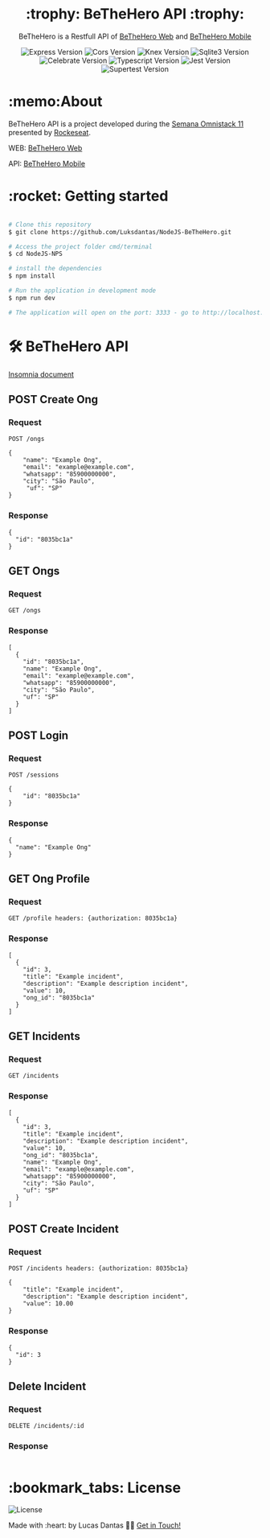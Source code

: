 

    
<h1 align="center">
:trophy: BeTheHero API :trophy:
</h1>

<p align="center">BeTheHero is a Restfull API of <a href="https://github.com/Luksdantas/ReactJS-BeTheHero">BeTheHero Web</a> and <a href="https://github.com/Luksdantas/ReactNative-BeTheHero">BeTheHero Mobile</a> </p>


<p align="center">
 <img  src="https://img.shields.io/github/package-json/dependency-version/LuksDantas/NodeJS-BeTheHero/express" alt="Express Version">
 <img  src="https://img.shields.io/github/package-json/dependency-version/LuksDantas/NodeJS-BeTheHero/cors" alt="Cors Version">
 <img  src="https://img.shields.io/github/package-json/dependency-version/LuksDantas/NodeJS-BeTheHero/knex" alt="Knex Version">
 <img  src="https://img.shields.io/github/package-json/dependency-version/Luksdantas/NodeJS-BeTheHero/sqlite3" alt="Sqlite3 Version">
 <img  src="https://img.shields.io/github/package-json/dependency-version/Luksdantas/NodeJS-BeTheHero/celebrate" alt="Celebrate Version">
 <img  src="https://img.shields.io/github/package-json/dependency-version/LuksDantas/NodeJS-BeTheHero/dev/typescript" alt="Typescript Version">
  <img  src="https://img.shields.io/github/package-json/dependency-version/LuksDantas/NodeJS-BeTheHero/dev/jest" alt="Jest Version">
   <img  src="https://img.shields.io/github/package-json/dependency-version/LuksDantas/NodeJS-BeTheHero/dev/supertest" alt="Supertest Version">
</p>

<h1>:memo:About</h1>
<p>BeTheHero API is a project developed during the <a href="https://rocketseat.com.br/">Semana Omnistack 11</a> presented by <a href="https://www.linkedin.com/school/rocketseat/">Rockeseat</a>.</p>
<p>WEB: <a href="https://github.com/Luksdantas/ReactJS-BeTheHero">BeTheHero Web</a></p>
<p>API: <a href="https://github.com/Luksdantas/ReactNative-BeTheHero">BeTheHero Mobile</a></p>

<h1>:rocket: Getting started</h1>

```bash

# Clone this repository
$ git clone https://github.com/Luksdantas/NodeJS-BeTheHero.git

# Access the project folder cmd/terminal
$ cd NodeJS-NPS

# install the dependencies
$ npm install

# Run the application in development mode
$ npm run dev

# The application will open on the port: 3333 - go to http://localhost:3333

```

<h1>🛠 BeTheHero API</h1>
<a href="https://github.com/Luksdantas/NodeJS-BeTheHero/blob/main/Insomnia_2021-03-13.json">Insomnia document</a>

<h2>POST Create Ong</h2>
<h3>Request</h3>

`POST /ongs`

```
{
	"name": "Example Ong",
	"email": "example@example.com",
	"whatsapp": "85900000000",
	"city": "São Paulo",
	 "uf": "SP"
}
```

<h3>Response</h3>

```
{
  "id": "8035bc1a"
}
```

<h2>GET Ongs</h2>
<h3>Request</h3>

`GET /ongs`

<h3>Response</h3>

```
[
  {
    "id": "8035bc1a",
    "name": "Example Ong",
    "email": "example@example.com",
    "whatsapp": "85900000000",
    "city": "São Paulo",
    "uf": "SP"
  }
]
```

<h2>POST Login</h2>
<h3>Request</h3>

`POST /sessions`

```
{
	"id": "8035bc1a"
}
```

<h3>Response</h3>

```
{
  "name": "Example Ong"
}
```

<h2>GET Ong Profile</h2>
<h3>Request</h3>

`GET /profile headers: {authorization: 8035bc1a}`

<h3>Response</h3>

```
[
  {
    "id": 3,
    "title": "Example incident",
    "description": "Example description incident",
    "value": 10,
    "ong_id": "8035bc1a"
  }
]
```

<h2>GET Incidents</h2>
<h3>Request</h3>

`GET /incidents`

<h3>Response</h3>

```
[
  {
    "id": 3,
    "title": "Example incident",
    "description": "Example description incident",
    "value": 10,
    "ong_id": "8035bc1a",
    "name": "Example Ong",
    "email": "example@example.com",
    "whatsapp": "85900000000",
    "city": "São Paulo",
    "uf": "SP"
  }
]
```

<h2>POST Create Incident</h2>
<h3>Request</h3>

`POST /incidents headers: {authorization: 8035bc1a}`

```
{
	"title": "Example incident",
	"description": "Example description incident",
	"value": 10.00
}
```

<h3>Response</h3>

```
{
  "id": 3
}
```

<h2>Delete Incident</h2>
<h3>Request</h3>

`DELETE /incidents/:id`

<h3>Response</h3>

```
```

<h1>:bookmark_tabs: License</h1>
 <img  src="https://img.shields.io/github/license/Luksdantas/NodeJS-BeTheHero" alt="License">
 
 <p>Made with :heart: by Lucas Dantas 👋🏽 <a href="https://www.linkedin.com/in/luksdantas/">Get in Touch!</a></p>

